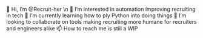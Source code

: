 👋 Hi, I’m @Recruit-her \n
👀 I’m interested in automation improving recruiting in tech
🌱 I’m currently learning how to ply Python into doing things 
💞️ I’m looking to collaborate on tools making recruiting more humane for recruiters and engineers alike
📫 How to reach me is still a WIP
